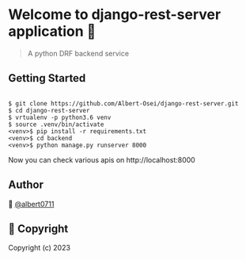 # Welcome to django-rest-server application 👋

> A python DRF backend service

## Getting Started

```

$ git clone https://github.com/Albert-Osei/django-rest-server.git
$ cd django-rest-server
$ vrtualenv -p python3.6 venv
$ source .venv/bin/activate
<venv>$ pip install -r requirements.txt
<venv>$ cd backend
<venv>$ python manage.py runserver 8000

```

Now you can check various apis on http://localhost:8000


## Author

👤 [@albert0711](https://github.com/Albert-Osei)

## 📝 Copyright

Copyright (c) 2023 



